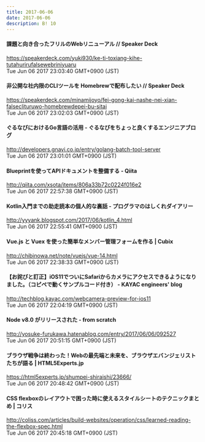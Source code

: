 ```yaml
---
title: 2017-06-06
date: 2017-06-06
description: B! 10
---
```


#### 課題と向き合ったフリルのWebリニューアル // Speaker Deck
https://speakerdeck.com/yuki930/ke-ti-toxiang-kihe-tutahurirufalsewebriniyuaru<br>
Tue Jun 06 2017 23:03:40 GMT+0900 (JST)<br>


#### 非公開な社内限のCLIツールを Homebrewで配布したい // Speaker Deck
https://speakerdeck.com/minamijoyo/fei-gong-kai-nashe-nei-xian-falseclituruwo-homebrewdepei-bu-sitai<br>
Tue Jun 06 2017 23:02:03 GMT+0900 (JST)<br>


#### ぐるなびにおけるGo言語の活用 - ぐるなびをちょっと良くするエンジニアブログ
http://developers.gnavi.co.jp/entry/golang-batch-tool-server<br>
Tue Jun 06 2017 23:01:01 GMT+0900 (JST)<br>


#### Blueprintを使ってAPIドキュメントを整備する - Qiita
http://qiita.com/xsota/items/806a33b72c0224f016e2<br>
Tue Jun 06 2017 22:57:38 GMT+0900 (JST)<br>


#### Kotlin入門までの助走読本の個人的な裏話 - プログラマのはしくれダイアリー
http://yyyank.blogspot.com/2017/06/kotlin_4.html<br>
Tue Jun 06 2017 22:55:41 GMT+0900 (JST)<br>


#### Vue.js と Vuex を使った簡単なメンバー管理フォームを作る | Cubix
http://chibinowa.net/note/vuejs/vue-14.html<br>
Tue Jun 06 2017 22:38:33 GMT+0900 (JST)<br>


#### 【お詫びと訂正】iOS11でついにSafariからカメラにアクセスできるようになりました。（コピペで動くサンプルコード付き） - KAYAC engineers' blog
http://techblog.kayac.com/webcamera-preview-for-ios11<br>
Tue Jun 06 2017 22:04:19 GMT+0900 (JST)<br>


#### Node v8.0 がリリースされた - from scratch
http://yosuke-furukawa.hatenablog.com/entry/2017/06/06/092527<br>
Tue Jun 06 2017 20:51:15 GMT+0900 (JST)<br>


#### ブラウザ戦争は終わった！Webの最先端と未来を、ブラウザエバンジェリストたちが語る | HTML5Experts.jp
https://html5experts.jp/shumpei-shiraishi/23666/<br>
Tue Jun 06 2017 20:48:42 GMT+0900 (JST)<br>


####   CSS flexboxのレイアウトで困った時に使えるスタイルシートのテクニックまとめ | コリス
http://coliss.com/articles/build-websites/operation/css/learned-reading-the-flexbox-spec.html<br>
Tue Jun 06 2017 20:45:18 GMT+0900 (JST)<br>


